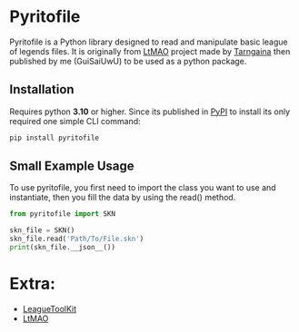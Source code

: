 # Pyritofile

Pyritofile is a Python library designed to read and manipulate basic league of legends files.
It is originally from [LtMAO](https://github.com/tarngaina/LtMAO/tree/master/src/LtMAO/pyRitoFile) project made by [Tarngaina](https://github.com/tarngaina) then published by me (GuiSaiUwU) to be used as a python package.

## Installation

Requires python **3.10** or higher.
Since its published in [PyPI](https://pypi.org/project/pyritofile/) to install its only required one simple CLI command:

```sh
pip install pyritofile
```

## Small Example Usage

To use pyritofile, you first need to import the class you want to use and instantiate, then you fill the data by using the read() method.

```python
from pyritofile import SKN

skn_file = SKN()
skn_file.read('Path/To/File.skn')
print(skn_file.__json__())
```

# Extra:
- [LeagueToolKit](https://github.com/LeagueToolkit/LeagueToolkit)
- [LtMAO](https://github.com/tarngaina/LtMAO)